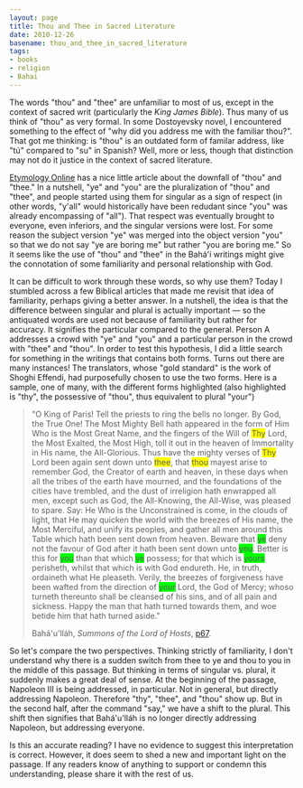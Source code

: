 ```yaml
---
layout: page
title: Thou and Thee in Sacred Literature
date: 2010-12-26
basename: thou_and_thee_in_sacred_literature
tags:
- books
- religion
- Bahai
---
```


The words "thou" and "thee" are unfamiliar to most of us, except in the context
of sacred writ (particularly the _King James Bible_). Thus many of us think of
"thou" as very formal. In some Dostoyevsky novel, I encountered something to the
effect of "why did you address me with the familiar thou?". That got me
thinking: is "thou" is an outdated form of familar address, like "t&uacute;"
compared to "su" in Spanish? Well, more or less, though that distinction may not
do it justice in the context of sacred literature.

<!-- truncate -->

<a href="http://etymonline.com/columns/do-be-thee.htm">Etymology
Online</a> has a nice little article about the downfall of "thou"
and "thee." In a nutshell, "ye" and "you" are the pluralization of
"thou" and "thee", and people started using them for singular as a
sign of respect (in other words, "y'all" would historically have
been redudant since "you" was already encompassing of "all"). That
respect was eventually brought to everyone, even inferiors, and the
singular versions were lost. For some reason the subject version
"ye" was merged into the object version "you" so that we do not say
"ye are boring me" but rather "you are boring me." So it seems like
the use of "thou" and "thee" in the Bah&aacute;'&iacute; writings
might give the connotation of some familiarity and personal
relationship with God.

It can be difficult to work through these words, so why use
them? Today I stumbled across a few Biblical articles that made me
revisit that idea of familiarity, perhaps giving a better answer.
In a nutshell, the idea is that the difference between singular and
plural is actually important &mdash; so the antiquated words are
used not because of familiarity but rather for accuracy. It
signifies the particular compared to the general. Person A
addresses a crowd with "ye" and "you" and a particular person in
the crowd with "thee" and "thou". In order to test this hypothesis,
I did a little search for something in the writings that contains
both forms. Turns out there are many instances! The translators,
whose "gold standard" is the work of Shoghi Effendi, had
purposefully chosen to use the two forms. Here is a sample, one of
many, with the different forms highlighted (also highlighted is
"thy", the possessive of "thou", thus equivalent to plural
"your")

> "O King of Paris! Tell the priests to ring the bells no longer. By God, the
> True One! The Most Mighty Bell hath appeared in the form of Him Who is the
> Most Great Name, and the fingers of the Will of <span style="background-color:
> yellow">Thy</span> Lord, the Most Exalted, the Most High, toll it out in the
> heaven of Immortality in His name, the All-Glorious. Thus have the mighty
> verses of <span style="background-color: yellow">Thy</span> Lord been again
> sent down unto <span style= "background-color: yellow">thee</span>, that <span
> style= "background-color: yellow">thou</span> mayest arise to remember God,
> the Creator of earth and heaven, in these days when all the tribes of the
> earth have mourned, and the foundations of the cities have trembled, and the
> dust of irreligion hath enwrapped all men, except such as God, the
> All-Knowing, the All-Wise, was pleased to spare. Say: He Who is the
> Unconstrained is come, in the clouds of light, that He may quicken the world
> with the breezes of His name, the Most Merciful, and unify its peoples, and
> gather all men around this Table which hath been sent down from heaven. Beware
> that <span style="background-color: lime">ye</span> deny not the favour of God
> after it hath been sent down unto <span style= "background-color:
> lime">you</span>. Better is this for <span style="background-color:
> lime">you</span> than that which <span style="background-color:
> lime">ye</span> possess; for that which is <span style="background-color:
> lime">yours</span> perisheth, whilst that which is with God endureth. He, in
> truth, ordaineth what He pleaseth. Verily, the breezes of forgiveness have
> been wafted from the direction of <span style= "background-color:
> lime">your</span> Lord, the God of Mercy; whoso turneth thereunto shall be
> cleansed of his sins, and of all pain and sickness. Happy the man that hath
> turned towards them, and woe betide him that hath turned aside."
>
> Bah&aacute;'u'll&aacute;h, _Summons of the Lord of Hosts_,
> [p67](http://reference.bahai.org/en/t/b/SLH/slh-6.html).

So let's compare the two perspectives. Thinking strictly of
familiarity, I don't understand why there is a sudden switch from
thee to ye and thou to you in the middle of this passage. But
thinking in terms of singular vs. plural, it suddenly makes a great
deal of sense. At the beginning of the passage, Napoleon III is
being addressed, in particular. Not in general, but directly
addressing Napoleon. Therefore "thy", "thee", and "thou" show up.
But in the second half, after the command "say," we have a shift to
the plural. This shift then signifies that
Bah&aacute;'u'll&aacute;h is no longer directly addressing
Napoleon, but addressing everyone.

Is this an accurate reading? I have no evidence to suggest this
interpretation is correct. However, it does seem to shed a new and
important light on the passage. If any readers know of anything to
support or condemn this understanding, please share it with the
rest of us.
